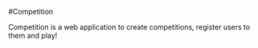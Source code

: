 #Competition

Competition is a web application to create competitions, register users to them and play!
